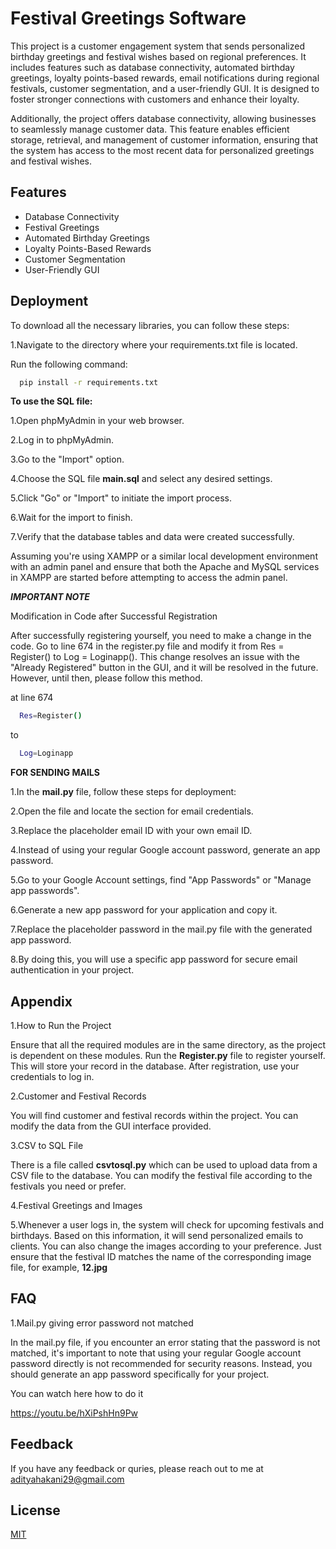 
# Festival Greetings Software

This project is a customer engagement system that sends personalized birthday greetings and festival wishes based on regional preferences. It includes features such as database connectivity, automated birthday greetings, loyalty points-based rewards, email notifications during regional festivals, customer segmentation, and a user-friendly GUI. It is designed to foster stronger connections with customers and enhance their loyalty.

Additionally, the project offers database connectivity, allowing businesses to seamlessly manage customer data. This feature enables efficient storage, retrieval, and management of customer information, ensuring that the system has access to the most recent data for personalized greetings and festival wishes.






## Features

- Database Connectivity
- Festival Greetings
- Automated Birthday Greetings
- Loyalty Points-Based Rewards
- Customer Segmentation
- User-Friendly GUI


## Deployment

To download all the necessary libraries, you can follow these steps:

1.Navigate to the directory where your requirements.txt file is located.

Run the following command:

```bash
  pip install -r requirements.txt

```
**To use the SQL file:**

1.Open phpMyAdmin in your web browser.

2.Log in to phpMyAdmin.

3.Go to the "Import" option.

4.Choose the SQL file **main.sql** and select any desired settings.

5.Click "Go" or "Import" to initiate the import process.

6.Wait for the import to finish.

7.Verify that the database tables and data were created successfully.

Assuming you're using XAMPP or a similar local development environment with an admin panel and ensure that both the Apache and MySQL services in XAMPP are started before attempting to access the admin panel.

***IMPORTANT NOTE***

Modification in Code after Successful Registration

After successfully registering yourself, you need to make a change in the code. Go to line 674 in the register.py file and modify it from Res = Register() to Log = Loginapp(). This change resolves an issue with the "Already Registered" button in the GUI, and it will be resolved in the future. However, until then, please follow this method.

at line 674
```bash
  Res=Register()

```
to 

```bash
  Log=Loginapp

```

**FOR SENDING MAILS**

1.In the **mail.py** file, follow these steps for deployment:

2.Open the file and locate the section for email credentials.

3.Replace the placeholder email ID with your own email ID.

4.Instead of using your regular Google account password, generate an app password.

5.Go to your Google Account settings, find "App Passwords" or "Manage app passwords".

6.Generate a new app password for your application and copy it.

7.Replace the placeholder password in the mail.py file with the generated app password.

8.By doing this, you will use a specific app password for secure email authentication in your project.







## Appendix

1.How to Run the Project

Ensure that all the required modules are in the same directory, as the project is dependent on these modules. Run the **Register.py** file to register yourself. This will store your record in the database. After registration, use your credentials to log in.

2.Customer and Festival Records

You will find customer and festival records within the project. You can modify the data from the GUI interface provided.

3.CSV to SQL File

There is a file called **csvtosql.py** which can be used to upload data from a CSV file to the database. You can modify the festival file according to the festivals you need or prefer.

4.Festival Greetings and Images

5.Whenever a user logs in, the system will check for upcoming festivals and birthdays. Based on this information, it will send personalized emails to clients. You can also change the images according to your preference. Just ensure that the festival ID matches the name of the corresponding image file, for example, **12.jpg**
## FAQ

1.Mail.py giving error password not matched

In the mail.py file, if you encounter an error stating that the password is not matched, it's important to note that using your regular Google account password directly is not recommended for security reasons. Instead, you should generate an app password specifically for your project.

You can watch here how to do it 

https://youtu.be/hXiPshHn9Pw


## Feedback

If you have any feedback or quries, please reach out to me at adityahakani29@gmail.com

## License

[MIT](https://choosealicense.com/licenses/mit/)

